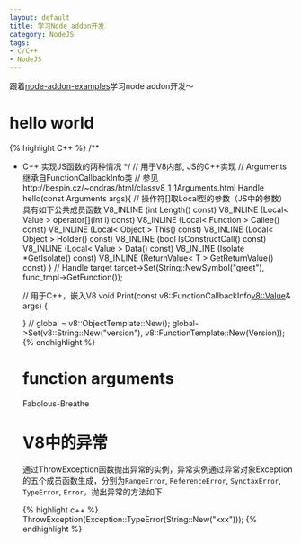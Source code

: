 ```yaml
---
layout: default
title: 学习Node addon开发
category: NodeJS
tags: 
- C/C++
- NodeJS
---
```

跟着[node-addon-examples](https://github.com/rvagg/node-addon-examples)学习node addon开发～

# hello world
{% highlight C++ %}
/**
 * C++ 实现JS函数的两种情况
 */
// 用于V8内部, JS的C++实现
// Arguments继承自FunctionCallbackInfo类
// 参见http://bespin.cz/~ondras/html/classv8_1_1Arguments.html
Handle<Value> hello(const Arguments args){
    // 操作符[]取Local<Value>型的参数（JS中的参数）具有如下公共成员函数
    V8_INLINE (int Length() const)
 	V8_INLINE (Local< Value > operator[](int i) const)
 	V8_INLINE (Local< Function > Callee() const)
 	V8_INLINE (Local< Object > This() const)
 	V8_INLINE (Local< Object > Holder() const)
 	V8_INLINE (bool IsConstructCall() const)
 	V8_INLINE (Local< Value > Data() const)
 	V8_INLINE (Isolate *GetIsolate() const)
 	V8_INLINE (ReturnValue< T > GetReturnValue() const)
}
// Handle<Object> target
target->Set(String::NewSymbol("greet"), func_tmpl->GetFunction());

// 用于C++，嵌入V8
void Print(const v8::FunctionCallbackInfo<v8::Value>& args) {
 
}
// global = v8::ObjectTemplate::New();
global->Set(v8::String::New("version"), v8::FunctionTemplate::New(Version));
{% endhighlight %}

# function arguments




Fabolous-Breathe

# V8中的异常
通过ThrowException函数抛出异常的实例，异常实例通过异常对象Exception的五个成员函数生成，分别为`RangeError`, `ReferenceError`, `SynctaxError`, `TypeError`, `Error`，抛出异常的方法如下

{% highlight c++ %}
ThrowException(Exception::TypeError(String::New("xxx")));
{% endhighlight %}

